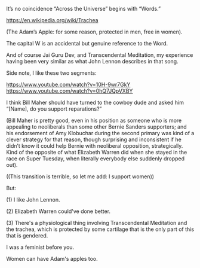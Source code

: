It’s no coincidence “Across the Universe” begins with “Words.”

https://en.wikipedia.org/wiki/Trachea 

(The Adam’s Apple: for some reason, protected in men, free in women).

The capital W is an accidental but genuine reference to the Word.

And of course Jai Guru Dev, and Transcendental Meditation, my experience having been very similar as what John Lennon describes in that song.

Side note, I like these two segments:

https://www.youtube.com/watch?v=10H-9wr7GkY </br>
https://www.youtube.com/watch?v=0hQ7JQpVXBY

I think Bill Maher should have turned to the cowboy dude and asked him “[Name], do you support reparations?”

(Bill Maher is pretty good, even in his position as someone who is more appealing to neoliberals than some other Bernie Sanders supporters; and his endorsement of Amy Klobuchar during the second primary was kind of a clever strategy for that reason, though surprising and inconsistent if he didn’t know it could help Bernie with neoliberal opposition, strategically. Kind of the opposite of what Elizabeth Warren did when she stayed in the race on Super Tuesday, when literally everybody else suddenly dropped out). 

((This transition is terrible, so let me add: I support women))

But:

(1) I like John Lennon.

(2) Elizabeth Warren could've done better.

(3) There's a physiological thing involving Transcendental Meditation and the trachea, which is protected by some cartilage that is the only part of this that is gendered.

I was a feminist before you.

Women can have Adam's apples too.

